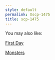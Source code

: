 ```yaml
---
style: default
permalink: Xscp-1475
title: scp-1475
---
```

You may also like:

[First Day](http://scp-wiki.net/first-day)

[Monsters](http://scp-wiki.net/monsters)
